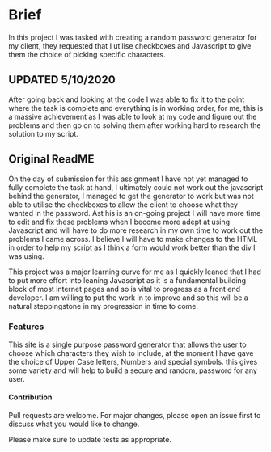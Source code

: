 # Brief #
In this project I was tasked with creating a random password generator for my client, they requested that I utilise checkboxes and Javascript to give them the choice of picking specific characters.

## UPDATED 5/10/2020 ##
After going back and looking at the code I was able to fix it to the point where the task is complete and everything is in working order, for me, this is a massive achievement as I was able to look at my code and figure out the problems and then go on to solving them after working hard to research the solution to my script. 

## Original ReadME ##
On the day of submission for this assignment I have not yet managed to fully complete the task at hand, I ultimately could not work out the javascript behind the generator, I managed to get the generator to work but was not able to utilise the checkboxes to allow the client to choose what they wanted in the password. Ast his is an on-going project I will have more time to edit and fix these problems when I become more adept at using Javascript and will have to do more research in my own time to work out the problems I came across. I believe I will have to make changes to the HTML in order to help my script as I think a form would work better than the div I was using. 

This project was a major learning curve for me as I quickly leaned that I had to put more effort into leaning Javascript as it is a fundamental building block of most internet pages and so is vital to progress as a front end developer. I am willing to put the work in to improve and so this will be a natural steppingstone in my progression in time to come.


### Features ###
This site is a single purpose password generator that allows the user to choose which characters they wish to include, at the moment I have gave the choice of Upper Case letters, Numbers and special symbols. this gives some variety and will help to build a secure and random, password for any user. 

#### Contribution ####
Pull requests are welcome. For major changes, please open an issue first to discuss what you would like to change.

Please make sure to update tests as appropriate.